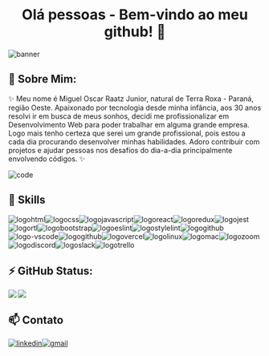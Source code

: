 <h1 align="center"> Olá pessoas - Bem-vindo ao meu github! 👋</h1>
<img src="https://fv9-6.failiem.lv/thumb_show.php?i=hg6epjaug&view" alt="banner" />

## 💬 Sobre Mim:

<p>✨ Meu nome é Miguel Oscar Raatz Junior,
natural de Terra Roxa - Paraná, região Oeste.
Apaixonado por tecnologia desde minha infância, aos 30 anos
resolvi ir em busca de meus sonhos, decidi me profissionalizar
em Desenvolvimento Web para poder trabalhar em alguma grande empresa.
Logo mais tenho certeza que serei um grande profissional,
pois estou a cada dia procurando desenvolver
minhas habilidades. Adoro contribuir com projetos e
ajudar pessoas nos desafios do dia-a-dia
principalmente envolvendo códigos. ✨</p>

<img src="https://media2.giphy.com/media/iIqmM5tTjmpOB9mpbn/giphy.gif?cid=ecf05e47v7b02318k6wrd4gmbnxvxsdwpjjgxz33jny8zkay&rid=giphy.gif&ct=g" alt="code" />

## 🌱 Skills

<img src="https://img.shields.io/badge/HTML5-E34F26?style=for-the-badge&logo=html5&logoColor=white" alt="logohtml"/><img src="https://img.shields.io/badge/CSS3-1572B6?style=for-the-badge&logo=css3&logoColor=white" alt="logocss"/><img src="https://img.shields.io/badge/JavaScript-F7DF1E?style=for-the-badge&logo=javascript&logoColor=black" alt="logojavascript"/><img src="https://img.shields.io/badge/React-20232A?style=for-the-badge&logo=react&logoColor=61DAFB" alt="logoreact"/><img src="https://img.shields.io/badge/Redux-593D88?style=for-the-badge&logo=redux&logoColor=white" alt="logoredux"/><img src="https://img.shields.io/badge/Jest-323330?style=for-the-badge&logo=Jest&logoColor=white" alt="logojest"/><img src="https://img.shields.io/badge/testing%20library-323330?style=for-the-badge&logo=testing-library&logoColor=red" alt="logortl"/><img src="https://img.shields.io/badge/Bootstrap-563D7C?style=for-the-badge&logo=bootstrap&logoColor=white" alt="logobootstrap"/><img src="https://img.shields.io/badge/eslint-3A33D1?style=for-the-badge&logo=eslint&logoColor=white" alt="logoeslint"/><img src="https://img.shields.io/badge/stylelint-000?style=for-the-badge&logo=stylelint&logoColor=white" alt="logostylelint"/><img src="https://img.shields.io/badge/GitHub-100000?style=for-the-badge&logo=github&logoColor=white" alt="logogithub"/><img src="https://img.shields.io/badge/Visual_Studio_Code-0078D4?style=for-the-badge&logo=visual%20studio%20code&logoColor=white" alt="logo-vscode"/><img src="https://img.shields.io/badge/GitHub_Actions-2088FF?style=for-the-badge&logo=github-actions&logoColor=white" alt="logogithub"/><img src="https://img.shields.io/badge/Vercel-000000?style=for-the-badge&logo=vercel&logoColor=white" alt="logovercel"/><img src="https://img.shields.io/badge/Linux-FCC624?style=for-the-badge&logo=linux&logoColor=black" alt="logolinux"/><img src="https://img.shields.io/badge/mac%20os-000000?style=for-the-badge&logo=apple&logoColor=white" alt="logomac"/><img src="https://img.shields.io/badge/Zoom-2D8CFF?style=for-the-badge&logo=zoom&logoColor=white" alt="logozoom"/><img src="https://img.shields.io/badge/Discord-7289DA?style=for-the-badge&logo=discord&logoColor=white" alt="logodiscord"/><img src="https://img.shields.io/badge/Slack-4A154B?style=for-the-badge&logo=slack&logoColor=white" alt="logoslack"/><img src="https://img.shields.io/badge/Trello-0052CC?style=for-the-badge&logo=trello&logoColor=white" alt="logotrello"/>

## ⚡  GitHub Status:
<img align="left" src="https://github-readme-stats.vercel.app/api?username=miguelraatz&theme=blue-green" /><img align="center" src="https://github-readme-stats.vercel.app/api/top-langs/?username=miguelraatz&theme=blue-green" />

## 📫 Contato
<a href="https://www.linkedin.com/in/miguelraatz/"><img src="https://img.shields.io/badge/LinkedIn-0077B5?style=for-the-badge&logo=linkedin&logoColor=white" alt="linkedin" /></a><a href="mailto:miguelraatzdev@gmail.com"><img src="https://img.shields.io/badge/Gmail-D14836?style=for-the-badge&logo=gmail&logoColor=white" alt="gmail" /></a>

<!--
**miguelraatz/miguelraatz** is a ✨ _special_ ✨ repository because its `README.md` (this file) appears on your GitHub profile.

Here are some ideas to get you started:

- 🔭 I’m currently working on ...
- 🌱 I’m currently learning ...
- 👯 I’m looking to collaborate on ...
- 🤔 I’m looking for help with ...
- 💬 Ask me about ...
- 📫 How to reach me: ...
- 😄 Pronouns: ...
- ⚡ Fun fact: ...
-->
